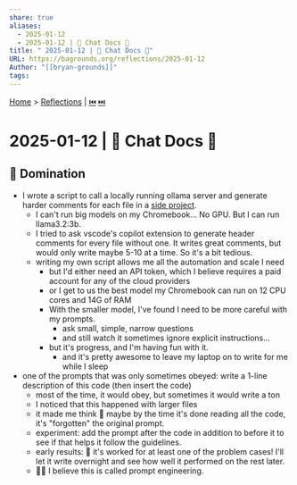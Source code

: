 ```yaml
---
share: true
aliases:
  - 2025-01-12
  - 2025-01-12 | 💬 Chat Docs 📄
title: " 2025-01-12 | 💬 Chat Docs 📄"
URL: https://bagrounds.org/reflections/2025-01-12
Author: "[[bryan-grounds]]"
tags: 
---
```

[Home](../index.md) > [Reflections](./index.md) | [⏮️](./2024-12-29.md) [⏭️](./2025-02-02.md)  
# 2025-01-12 | 💬 Chat Docs 📄  
## 🔱 Domination  
- I wrote a script to call a locally running ollama server and generate harder comments for each file in a [side project](https://gitlab.com/bagrounds/purescript-wip/-/compare/master...20-generate-broad-documentation-with-ai).  
  - I can't run big models on my Chromebook... No GPU. But I can run llama3.2:3b.  
  - I tried to ask vscode's copilot extension to generate header comments for every file without one. It writes great comments, but would only write maybe 5-10 at a time. So it's a bit tedious.  
  - writing my own script allows me all the automation and scale I need  
    - but I'd either need an API token, which I believe requires a paid account for any of the cloud providers  
    - or I get to us the best model my Chromebook can run on 12 CPU cores and 14G of RAM  
    - With the smaller model, I've found I need to be more careful with my prompts.  
      - ask small, simple, narrow questions  
      - and still watch it sometimes ignore explicit instructions...  
    - but it's progress, and I'm having fun with it.  
      - and it's pretty awesome to leave my laptop on to write for me while I sleep  
- one of the prompts that was only sometimes obeyed: write a 1-line description of this code (then insert the code)  
  - most of the time, it would obey, but sometimes it would write a ton  
  - I noticed that this happened with larger files  
  - it made me think 🤔 maybe by the time it's done reading all the code, it's "forgotten" the original prompt.  
  - experiment: add the prompt after the code in addition to before it to see if that helps it follow the guidelines.  
  - early results: 🎉 it's worked for at least one of the problem cases! I'll let it write overnight and see how well it performed on the rest later.  
  - 💬🔧 I believe this is called prompt engineering.  
